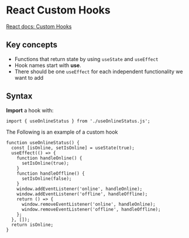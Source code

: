 # React Custom Hooks
[React docs: Custom Hooks](https://react.dev/learn/reusing-logic-with-custom-hooks)

## Key concepts
- Functions that return state by using `useState` and `useEffect`
- Hook names start with **use**.
- There should be one `useEffect` for each independent functionality we want to add
## Syntax

**Import** a hook with:
```
import { useOnlineStatus } from './useOnlineStatus.js';
```
The Following is an example of a custom hook

```
function useOnlineStatus() {
  const [isOnline, setIsOnline] = useState(true);
  useEffect(() => {
    function handleOnline() {
      setIsOnline(true);
    }
    function handleOffline() {
      setIsOnline(false);
    }
    window.addEventListener('online', handleOnline);
    window.addEventListener('offline', handleOffline);
    return () => {
      window.removeEventListener('online', handleOnline);
      window.removeEventListener('offline', handleOffline);
    };
  }, []);
  return isOnline;
}
```
